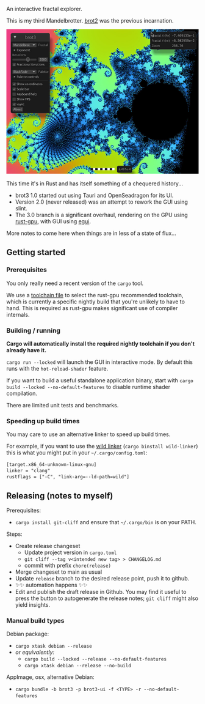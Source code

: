 An interactive fractal explorer.

This is my third Mandelbrotter.
[brot2](https://github.com/crazyscot/brot2) was the previous incarnation.

![A screenshot of the brot3 window showing a zoom into the Mandelbrot set.](brot3c.jpg)

This time it's in Rust and has itself something of a chequered history...

- brot3 1.0 started out using Tauri and OpenSeadragon for its UI.
- Version 2.0 (never released) was an attempt to rework the GUI using slint.
- The 3.0 branch is a significant overhaul, rendering on the GPU using [rust-gpu](https://github.com/rust-gpu/rust-gpu), with GUI using [egui](https://crates.io/crates/egui).

More notes to come here when things are in less of a state of flux...

## Getting started

### Prerequisites

You only really need a recent version of the `cargo` tool.

We use a [toolchain file](rust-toolchain.toml) to select the rust-gpu recommended toolchain, which is currently a specific nightly build that you're unlikely to have to hand. This is required as rust-gpu makes significant use of compiler internals.

### Building / running

**Cargo will automatically install the required nightly toolchain if you don't already have it.**

`cargo run --locked` will launch the GUI in interactive mode. By default this runs with the `hot-reload-shader` feature.

If you want to build a useful standalone application binary, start with `cargo build --locked --no-default-features` to disable runtime shader compilation.

There are limited unit tests and benchmarks.

### Speeding up build times

You may care to use an alternative linker to speed up build times.

For example, if you want to use the [wild linker](https://github.com/davidlattimore/wild) (`cargo binstall wild-linker`) this is what you might put in your `~/.cargo/config.toml`:

```
[target.x86_64-unknown-linux-gnu]
linker = "clang"
rustflags = ["-C", "link-arg=--ld-path=wild"]
```

## Releasing (notes to myself)

Prerequisites:

- `cargo install git-cliff` and ensure that `~/.cargo/bin` is on your PATH.

Steps:

- Create release changeset
  - Update project version in `cargo.toml`
  - `git cliff --tag v<intended new tag> > CHANGELOG.md`
  - commit with prefix `chore(release)`
- Merge changeset to main as usual
- Update `release` branch to the desired release point, push it to github.
- ✨✨ automation happens ✨✨
- Edit and publish the draft release in Github. You may find it useful to press the button to autogenerate the release notes; `git cliff` might also yield insights.

### Manual build types

Debian package:

- `cargo xtask debian --release`
- _or equivalently:_
  - `cargo build --locked --release --no-default-features`
  - `cargo xtask debian --release --no-build`

AppImage, osx, alternative Debian:

- `cargo bundle -b brot3 -p brot3-ui -f <TYPE> -r --no-default-features`
